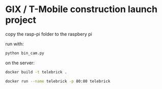 # GIX / T-Mobile construction launch project

copy the rasp-pi folder to the raspbery pi

run with:

```bash
python bin_cam.py
```

on the server:

```bash
docker build -t telebrick .
```

```bash
docker run --name telebrick -p 80:80 telebrick
```
